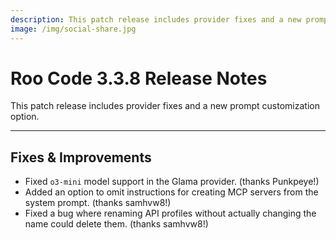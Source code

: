 ```yaml
---
description: This patch release includes provider fixes and a new prompt customization option.
image: /img/social-share.jpg
---
```


# Roo Code 3.3.8 Release Notes

This patch release includes provider fixes and a new prompt customization option.

---

## Fixes & Improvements

*   Fixed `o3-mini` model support in the Glama provider. (thanks Punkpeye!)
*   Added an option to omit instructions for creating MCP servers from the system prompt. (thanks samhvw8!)
*   Fixed a bug where renaming API profiles without actually changing the name could delete them. (thanks samhvw8!)